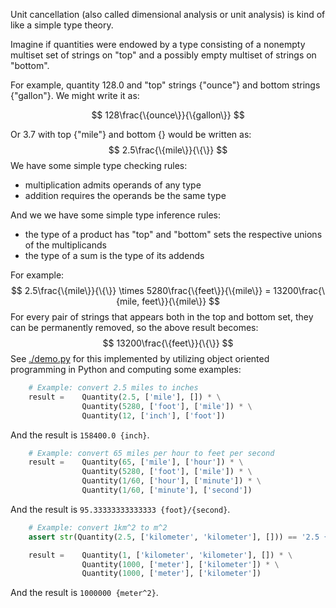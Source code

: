 Unit cancellation (also called dimensional analysis or unit analysis) is kind of like a simple type theory.

Imagine if quantities were endowed by a type consisting of a nonempty multiset set of strings on "top" and a possibly empty multiset of strings on "bottom".

For example, quantity 128.0 and "top" strings {"ounce"} and bottom strings {"gallon"}. We might write it as:

$$
128\frac{\{ounce\}}{\{gallon\}}
$$

Or 3.7 with top {"mile"} and bottom {} would be written as:
$$
2.5\frac{\{mile\}}{\{\}}
$$
We have some simple type checking rules:

* multiplication admits operands of any type
* addition requires the operands be the same type

And we we have some simple type inference rules:

* the type of a product has "top" and "bottom" sets the respective unions of the multiplicands
* the type of a sum is the type of its addends

For example:
$$
2.5\frac{\{mile\}}{\{\}} \times 5280\frac{\{feet\}}{\{mile\}} = 13200\frac{\{mile, feet\}}{\{mile\}}
$$
For every pair of strings that appears both in the top and bottom set, they can be permanently removed, so the above result becomes:
$$
13200\frac{\{feet\}}{\{\}}
$$
See [./demo.py](./demo.py) for this implemented by utilizing object oriented programming in Python and computing some examples:

```python
    # Example: convert 2.5 miles to inches
    result =    Quantity(2.5, ['mile'], []) * \
                Quantity(5280, ['foot'], ['mile']) * \
                Quantity(12, ['inch'], ['foot'])
```

And the result is `158400.0 {inch}`.

```python
    # Example: convert 65 miles per hour to feet per second
    result =    Quantity(65, ['mile'], ['hour']) * \
                Quantity(5280, ['foot'], ['mile']) * \
                Quantity(1/60, ['hour'], ['minute']) * \
                Quantity(1/60, ['minute'], ['second'])
```

And the result is `95.33333333333333 {foot}/{second}`.

```python
    # Example: convert 1km^2 to m^2
    assert str(Quantity(2.5, ['kilometer', 'kilometer'], [])) == '2.5 {kilometer^2}'

    result =    Quantity(1, ['kilometer', 'kilometer'], []) * \
                Quantity(1000, ['meter'], ['kilometer']) * \
                Quantity(1000, ['meter'], ['kilometer'])
```

And the result is `1000000 {meter^2}`.
